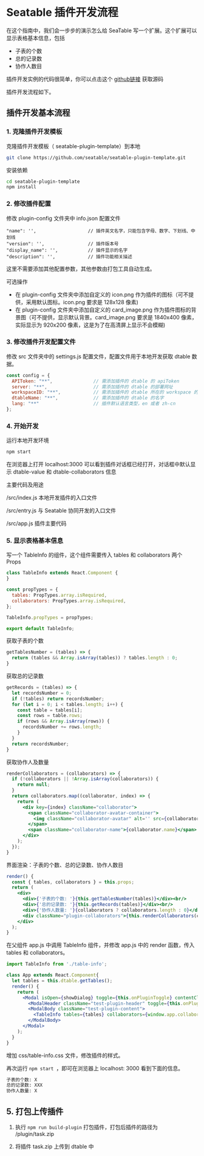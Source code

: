 # Seatable 插件开发流程

在这个指南中，我们会一步步的演示怎么给 SeaTable 写一个扩展。这个扩展可以显示表格基本信息，包括

- 子表的个数
- 总的记录数
- 协作人数目

插件开发实例的代码很简单，你可以点击这个 [github链接](https://github.com/seatable/seatable-plugin-table-info) 获取源码

插件开发流程如下。

## 插件开发基本流程

### 1. 克隆插件开发模板

克隆插件开发模板（ seatable-plugin-template）到本地

~~~bash
git clone https://github.com/seatable/seatable-plugin-template.git
~~~

安装依赖

~~~bash
cd seatable-plugin-template
npm install
~~~

### 2. 修改插件配置

修改 plugin-config 文件夹中 info.json 配置文件

```
"name": '',                   // 插件英文名字，只能包含字母、数字、下划线、中划线
"version": '',                // 插件版本号
"display_name": '',           // 插件显示的名字
"description": '',            // 插件功能相关描述
```

这里不需要添加其他配置参数，其他参数由打包工具自动生成。

可选操作

- 在 plugin-config 文件夹中添加自定义的 icon.png 作为插件的图标（可不提供，采用默认图标。icon.png 要求是 128x128 像素)
- 在 plugin-config 文件夹中添加自定义的 card_image.png 作为插件图标的背景图（可不提供，显示默认背景。card_image.png 要求是 1840x400 像素，实际显示为 920x200 像素，这是为了在高清屏上显示不会模糊)

### 3. 修改插件开发配置文件

修改 src 文件夹中的 settings.js 配置文件，配置文件用于本地开发获取 dtable 数据。

```js
const config = {
  APIToken: "**",               // 需添加插件的 dtable 的 apiToken
  server: "**",                 // 需添加插件的 dtable 的部署网址
  workspaceID: "**",            // 需添加插件的 dtable 所在的 workspace 的 id 值
  dtableName: "**",             // 需添加插件的 dtable 的名字
  lang: "**"                    // 插件默认语言类型，en 或者 zh-cn
};
```


### 4. 开始开发

运行本地开发环境

~~~bash
npm start
~~~

在浏览器上打开 localhost:3000 可以看到插件对话框已经打开，对话框中默认显示 dtable-value 和 dtable-collaborators 信息

主要代码及用途

/src/index.js 本地开发插件的入口文件

/src/entry.js 与 Seatable 协同开发的入口文件

/src/app.js 插件主要代码

### 5. 显示表格基本信息

写一个 TableInfo 的组件，这个组件需要传入 tables 和 collaborators 两个 Props

~~~jsx
class TableInfo extends React.Component {
}

const propTypes = {
  tables: PropTypes.array.isRequired,
  collaborators: PropTypes.array.isRequired,
};

TableInfo.propTypes = propTypes;

export default TableInfo;
~~~

获取子表的个数

~~~js
getTablesNumber = (tables) => {
  return (tables && Array.isArray(tables)) ? tables.length : 0;
}
~~~

获取总的记录数

~~~js
getRecords = (tables) => {
  let recordsNumber = 0;
  if (!tables) return recordsNumber;
  for (let i = 0; i < tables.length; i++) {
    const table = tables[i];
    const rows = table.rows;
    if (rows && Array.isArray(rows)) {
      recordsNumber += rows.length;
    }
  }
  return recordsNumber;
}
~~~

获取协作人及数量

~~~jsx
renderCollaborators = (collaborators) => {
  if (!collaborators || !Array.isArray(collaborators)) {
    return null;
  }
  return collaborators.map((collaborator, index) => {
    return (
      <div key={index} className="collaborator">
        <span className="collaborator-avatar-container">
          <img className="collaborator-avatar" alt='' src={collaborator.avatar_url}/>
        </span>
        <span className="collaborator-name">{collaborator.name}</span>
      </div>
    );
  });
}
~~~

界面渲染：子表的个数、总的记录数、协作人数目

~~~jsx
render() {
  const { tables, collaborators } = this.props;
  return (
    <div>
      <div>{'子表的个数: '}{this.getTablesNumber(tables)}</div><br/>
      <div>{'总的记录数: '}{this.getRecords(tables)}</div><br/>
      <div>{'协作人数量: '}{collaborators ? collaborators.length : 0}</div><br/>
      <div className="plugin-collaborators">{this.renderCollaborators(collaborators)}</div>
    </div>
  );
}
~~~

在父组件 app.js 中调用 TableInfo 组件，并修改 app.js 中的 render 函数，传入 tables 和 collaborators。

~~~jsx
import TableInfo from './table-info';

class App extends React.Component{
  let tables = this.dtable.getTables();
  render() {
    return (
      <Modal isOpen={showDialog} toggle={this.onPluginToggle} contentClassName="dtable-plugin plugin-container" size='lg'>
        <ModalHeader className="test-plugin-header" toggle={this.onPluginToggle}>{'插件'}</ModalHeader>
        <ModalBody className="test-plugin-content">
          <TableInfo tables={tables} collaborators={window.app.collaborators}/>
        </ModalBody>
      </Modal>
    );
  }
}
~~~

增加 css/table-info.css 文件，修改插件的样式。

再次运行 `npm start `，即可在浏览器上 localhost: 3000 看到下面的信息。

~~~md
子表的个数: X
总的记录数: XXX
协作人数量: X
~~~

## 5. 打包上传插件

1. 执行 `npm run build-plugin` 打包插件，打包后插件的路径为 /plugin/task.zip 

2. 将插件 task.zip 上传到 dtable 中
